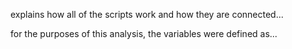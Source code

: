 explains how all of the scripts work and how they are connected...

for the purposes of this analysis, the variables were defined as...